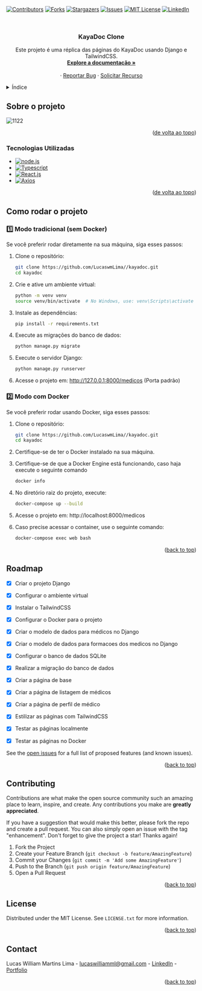 ﻿<a name="readme-top"></a>

[![Contributors][contributors-shield]][contributors-url]
[![Forks][forks-shield]][forks-url]
[![Stargazers][stars-shield]][stars-url]
[![Issues][issues-shield]][issues-url]
[![MIT License][license-shield]][license-url]
[![LinkedIn][linkedin-shield]][linkedin-url]



<!-- PROJECT LOGO -->
<br />
<div align="center">

<h3 align="center">KayaDoc Clone</h3>

  <p align="center">
    Este projeto é uma réplica das páginas do KayaDoc usando Django e TailwindCSS.
    <br />
    <a href="https://github.com/lucaswmlima/meter-read-managment-tool"><strong>Explore a documentação »</strong></a>
    <br />
    <br />
    ·
    <a href="https://github.com/lucaswmlima/meter-read-managment-tool/issues">Reportar Bug</a>
    ·
    <a href="https://github.com/lucaswmlima/meter-read-managment-tool/issues">Solicitar Recurso</a>
  </p>
</div>



<!-- TABLE OF CONTENTS -->
<details>
  <summary>Índice</summary>
  <ol>
    <li>
      <a href="#about-the-project">Sobre o Projeto</a>
      <ul>
        <li><a href="#built-with">Tecnologias Utilizadas</a></li>
      </ul>
    </li>
    <li>
      <a href="#getting-started">Como rodar o projeto</a>
      <ul>
        <li><a href="#prerequisites">Pré-requisitos</a></li>
        <li><a href="#installation">Como rodar o projeto</a></li>
      </ul>
    </li>
    <li><a href="#roadmap">Roadmap</a></li>
    <li><a href="#contributing">Contribuindo</a></li>
    <li><a href="#license">Licença</a></li>
    <li><a href="#contact">Contato</a></li>
  </ol>
</details>



<!-- ABOUT THE PROJECT -->
## Sobre o projeto
![1122](https://github.com/user-attachments/assets/db190c74-019f-471c-bb0f-62da864122d5)

<p align="right">(<a href="#readme-top">de volta ao topo</a>)</p>



### Tecnologias Utilizadas
* [![node.js][Node.js]][Node.js-url]
* [![Typescript][Typescript]][Typescript-url]
* [![React.js][React.js]][React.js-url]
* [![Axios][Axios]][Axios-url]

<p align="right">(<a href="#readme-top">de volta ao topo</a>)</p>



<!-- GETTING STARTED -->
## Como rodar o projeto

### 1️⃣ Modo tradicional (sem Docker)

Se você preferir rodar diretamente na sua máquina, siga esses passos:

1. Clone o repositório:
   ```sh
   git clone https://github.com/LucaswmLima//kayadoc.git
   cd kayadoc
   ```

2. Crie e ative um ambiente virtual:
   ```sh
   python -m venv venv
   source venv/bin/activate  # No Windows, use: venv\Scripts\activate
   ```

3. Instale as dependências:
   ```sh
   pip install -r requirements.txt
   ```

4. Execute as migrações do banco de dados:
   ```sh
   python manage.py migrate
   ```

5. Execute o servidor Django:
   ```sh
   python manage.py runserver
   ```

6. Acesse o projeto em: http://127.0.0.1:8000/medicos (Porta padrão)


### 2️⃣ Modo com Docker
Se você preferir rodar usando Docker, siga esses passos:

1. Clone o repositório:
   ```sh
   git clone https://github.com/LucaswmLima//kayadoc.git
   cd kayadoc
   ```

2. Certifique-se de ter o Docker instalado na sua máquina.

3. Certifique-se de que a Docker Engine está funcionando, caso haja execute o seguinte comando

   ```sh
   docker info
   ```

4. No diretório raiz do projeto, execute:
   ```sh
   docker-compose up --build
   ```
5. Acesse o projeto em: http://localhost:8000/medicos

6. Caso precise acessar o container, use o seguinte comando:
   ```sh
   docker-compose exec web bash
   ```

<p align="right">(<a href="#readme-top">back to top</a>)</p>



<!-- ROADMAP -->
## Roadmap

- [x] Criar o projeto Django
- [x] Configurar o ambiente virtual
- [x] Instalar o TailwindCSS
- [x] Configurar o Docker para o projeto
- [x] Criar o modelo de dados para médicos no Django
- [x] Criar o modelo de dados para formacoes dos medicos no Django
- [x] Configurar o banco de dados SQLite
- [x] Realizar a migração do banco de dados
- [x] Criar a página de base
- [x] Criar a página de listagem de médicos
- [x] Criar a página de perfil de médico
- [x] Estilizar as páginas com TailwindCSS
- [x] Testar as páginas localmente
- [x] Testar as páginas no Docker

      
See the [open issues](https://github.com/lucaswmlima/meter-read-managment-tool/issues) for a full list of proposed features (and known issues).

<p align="right">(<a href="#readme-top">back to top</a>)</p>



<!-- CONTRIBUTING -->
## Contributing

Contributions are what make the open source community such an amazing place to learn, inspire, and create. Any contributions you make are **greatly appreciated**.

If you have a suggestion that would make this better, please fork the repo and create a pull request. You can also simply open an issue with the tag "enhancement".
Don't forget to give the project a star! Thanks again!

1. Fork the Project
2. Create your Feature Branch (`git checkout -b feature/AmazingFeature`)
3. Commit your Changes (`git commit -m 'Add some AmazingFeature'`)
4. Push to the Branch (`git push origin feature/AmazingFeature`)
5. Open a Pull Request

<p align="right">(<a href="#readme-top">back to top</a>)</p>



<!-- LICENSE -->
## License

Distributed under the MIT License. See `LICENSE.txt` for more information.

<p align="right">(<a href="#readme-top">back to top</a>)</p>



<!-- CONTACT -->
## Contact

Lucas William Martins Lima - lucaswilliamml@gmail.com - [LinkedIn][linkedin-url] - [Portfolio][portfolio-url]

<p align="right">(<a href="#readme-top">back to top</a>)</p>

<!-- MARKDOWN LINKS & IMAGES -->
<!-- https://www.markdownguide.org/basic-syntax/#reference-style-links -->
[contributors-shield]: https://img.shields.io/github/contributors/lucaswmlima/meter-read-managment-tool.svg?style=for-the-badge
[contributors-url]: https://github.com/lucaswmlima/meter-read-managment-tool/graphs/contributors
[forks-shield]: https://img.shields.io/github/forks/lucaswmlima/meter-read-managment-tool.svg?style=for-the-badge
[forks-url]: https://github.com/lucaswmlima/meter-read-managment-tool/network/members
[stars-shield]: https://img.shields.io/github/stars/lucaswmlima/meter-read-managment-tool.svg?style=for-the-badge
[stars-url]: https://github.com/lucaswmlima/meter-read-managment-tool/stargazers
[issues-shield]: https://img.shields.io/github/issues/lucaswmlima/meter-read-managment-tool.svg?style=for-the-badge
[issues-url]: https://github.com/lucaswmlima/meter-read-managment-tool/issues
[license-shield]: https://img.shields.io/github/license/lucaswmlima/meter-read-managment-tool.svg?style=for-the-badge
[license-url]: https://github.com/lucaswmlima/meter-read-managment-tool/blob/master/LICENSE.txt
[linkedin-shield]: https://img.shields.io/badge/-LinkedIn-black.svg?style=for-the-badge&logo=linkedin&colorB=555
[linkedin-url]: https://linkedin.com/in/https://www.linkedin.com/in/lucaswmlima/
[portfolio-url]: https://portfolio-lucaswilliam.vercel.app/#projects
[product-screenshot]: https://raw.githubusercontent.com/LucaswmLima/meter-read-managment-tool/main/assets/1.png
[HTML]: https://img.shields.io/badge/HTML-E44D26?style=for-the-badge&logo=html5&logoColor=white
[HTML-url]: https://developer.mozilla.org/pt-BR/docs/Web/HTML
[CSS]: https://img.shields.io/badge/CSS-2862E9?style=for-the-badge&logo=css3&logoColor=white
[CSS-url]: https://developer.mozilla.org/pt-BR/docs/Web/CSS
[Javascript]: https://img.shields.io/badge/Javascript-E8D44D?style=for-the-badge&logo=javascript&logoColor=black
[Javascript-url]: https://developer.mozilla.org/pt-BR/docs/Web/JavaScript
[Typescript]: https://shields.io/badge/TypeScript-3178C6?logo=TypeScript&logoColor=FFF&style=flat-square
[Typescript-url]: https://www.typescriptlang.org
[Axios]: https://img.shields.io/badge/axios.js-854195?style=for-the-badge&logo=axios&logoColor=5A29E4
[Axios-url]: https://axios-http.com/ptbr/docs/intro
[node.js]: https://img.shields.io/badge/node.js-339933?style=for-the-badge&logo=Node.js&logoColor=white
[node.js-url]: https://nodejs.org/pt
[Next.js]: https://img.shields.io/badge/next.js-000000?style=for-the-badge&logo=nextdotjs&logoColor=white
[Next-url]: https://nextjs.org/
[React.js]: https://img.shields.io/badge/React-20232A?style=for-the-badge&logo=react&logoColor=61DAFB
[React.js-url]: https://reactjs.org/
[Redux]: https://img.shields.io/badge/Redux-764ABC?style=for-the-badge&logo=redux&logoColor=white
[Redux-url]: https://reactjs.org/
[Vue.js]: https://img.shields.io/badge/Vue.js-35495E?style=for-the-badge&logo=vuedotjs&logoColor=4FC08D
[Vue-url]: https://redux.js.org
[Angular.io]: https://img.shields.io/badge/Angular-DD0031?style=for-the-badge&logo=angular&logoColor=white
[Angular-url]: https://angular.io/
[Svelte.dev]: https://img.shields.io/badge/Svelte-4A4A55?style=for-the-badge&logo=svelte&logoColor=FF3E00
[Svelte-url]: https://svelte.dev/
[Laravel.com]: https://img.shields.io/badge/Laravel-FF2D20?style=for-the-badge&logo=laravel&logoColor=white
[Laravel-url]: https://laravel.com
[Bootstrap.com]: https://img.shields.io/badge/Bootstrap-563D7C?style=for-the-badge&logo=bootstrap&logoColor=white
[Bootstrap-url]: https://getbootstrap.com
[JQuery.com]: https://img.shields.io/badge/jQuery-0769AD?style=for-the-badge&logo=jquery&logoColor=white
[JQuery-url]: https://jquery.com 
[Python]: https://img.shields.io/badge/python-3670A0?style=for-the-badge&logo=python&logoColor=ffdd54
[Python-url]: https://www.python.org
[Pandas]: https://img.shields.io/badge/pandas-%23150458.svg?style=for-the-badge&logo=pandas&logoColor=white
[Pandas-url]: https://pandas.pydata.org
[NumPy]: https://img.shields.io/badge/numpy-%23013243.svg?style=for-the-badge&logo=numpy&logoColor=white
[NumPy-url]: https://numpy.org
[Matplotlib]: https://img.shields.io/badge/Matplotlib-%23ffffff.svg?style=for-the-badge&logo=Matplotlib&logoColor=black
[Matplotlib-url]: https://matplotlib.org
[Scikit-Learn]: https://img.shields.io/badge/scikit--learn-%23F7931E.svg?style=for-the-badge&logo=scikit-learn&logoColor=white
[Scikit-Learn-url]: scikit-learn.org
[Selenium]: https://img.shields.io/badge/-selenium-%43B02A?style=for-the-badge&logo=selenium&logoColor=white
[Selenium-url]: https://www.selenium.dev
